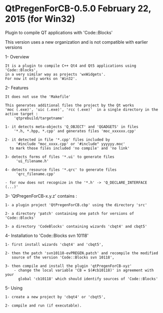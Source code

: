 # QtPregenForCB-0.5.0  February 22, 2015 (for Win32)

Plugin to compile QT applications with 'Code::Blocks'

This version uses a new organization and is not compatible with earlier versions

1- Overview

    It is a plugin to compile C++ Qt4 and Qt5 applications using 'Code::Blocks',
    in a very similar way as projects 'wxWidgets'.
    For now it only works on 'Win32'.

2- Features

    It does not use the 'Makefile'

    This generates additional files the project by the Qt works
	'moc (.exe)', 'uic (.exe)', 'rcc (.exe)'  in a single directory in the
	active target :
        'qtprebuild/targetname'

    1- it detects meta-objects 'Q_OBJECT' and 'QGADGETS' in files
        '*.h, *.hpp, *.cpp' and generates files 'moc_xxxxxx.cpp'

    2- it detected in file '*.cpp' files included by
         '#include "moc_xxxx.cpp' or '#include" yyyyyy.moc'
      to mark those files included 'no compile' and 'no link'

    3- detects forms of files '*.ui' to generate files
         'ui_filename.h'

    4- detects resource files '*.qrc' to generate files
         'qrc_filename.cpp'

    - for now does not recognize in the '*.h' -> 'Q_DECLARE_INTERFACE (...)'


3- 'QtPregenForCB-x.y.z' contains :

	1- a plugin project 'QtPregenForCB.cbp' using the directory 'src'

	2- a directory 'patch' containing one patch for versions of 'Code::Blocks'

	3- a directory 'CodeBlocks' containing wizards 'cbqt4' and cbqt5'


4- Installation to 'Code::Blocks svn 10118'

    1- first install wizards 'cbqt4' and 'cbqt5',

    2- then the patch 'svn10118-evPREGEN.patch' and recompile the modified
       source of the version 'Code::Blocks svn 10118',

	3- then compile and install the plugin 'qtPregenForCB-xyz'
        - change the local variable 'CB = $(#cb10118)' in agreement with your
          global 'cb10118' which should identify sources of 'Code::Blocks'

5- Using

    1- create a new project by 'cbqt4' or 'cbqt5',

    2- compile and run (if executable).



